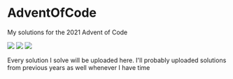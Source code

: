 # AdventOfCode
My solutions for the 2021 Advent of Code

![](https://img.shields.io/badge/day%20📅-6-blue)
![](https://img.shields.io/badge/stars%20⭐-6-yellow)
![](https://img.shields.io/badge/days%20completed-2-red)

Every solution I solve will be uploaded here. I'll probably uploaded solutions from previous years as well whenever I have time
